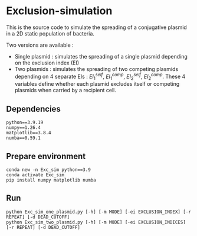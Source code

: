 # Exclusion-simulation

This is the source code to simulate the spreading of a conjugative plasmid in a 2D static population of bacteria.

Two versions are available :

- Single plasmid : simulates the spreading of a single plasmid depending on the exclusion index (EI)
- Two plasmids : simulates the spreading of two competing plasmids depending on 4 separate EIs : $EI_{1}^{self}$, $EI_{1}^{comp}$, $EI_{2}^{self}$, $EI_{2}^{comp}$. These 4 variables define whether each plasmid excludes itself or competing plasmids when carried by a recipient cell.


## Dependencies
```
python==3.9.19
numpy==1.26.4
matplotlib==3.8.4
numba==0.59.1
```

## Prepare environment
```shell
conda new -n Exc_sim python==3.9
conda activate Exc_sim
pip install numpy matplotlib numba
```

## Run
```
python Exc_sim_one_plasmid.py [-h] [-m MODE] [-ei EXCLUSION_INDEX] [-r REPEAT] [-d DEAD_CUTOFF]
python Exc_sim_two_plasmid.py [-h] [-m MODE] [-ei EXCLUSION_INDICES] [-r REPEAT] [-d DEAD_CUTOFF]
```